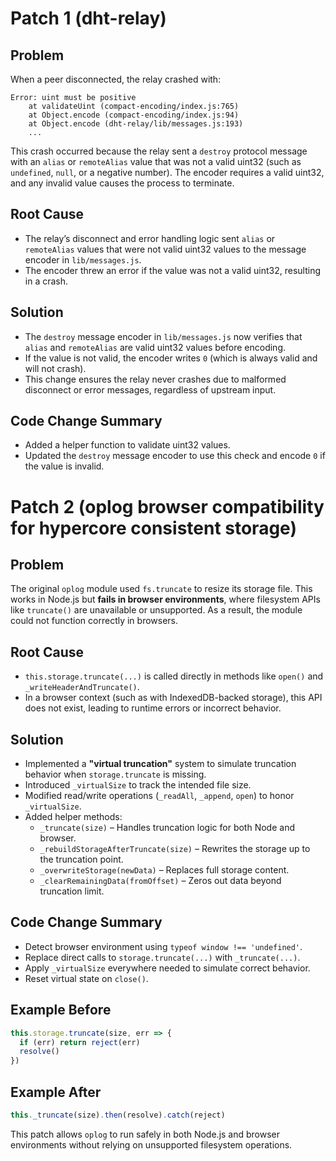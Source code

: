 
# Patch 1 (dht-relay)

## Problem

When a peer disconnected, the relay crashed with:

```
Error: uint must be positive
    at validateUint (compact-encoding/index.js:765)
    at Object.encode (compact-encoding/index.js:94)
    at Object.encode (dht-relay/lib/messages.js:193)
    ...
```

This crash occurred because the relay sent a `destroy` protocol message with an `alias` or `remoteAlias` value that was not a valid uint32 (such as `undefined`, `null`, or a negative number). The encoder requires a valid uint32, and any invalid value causes the process to terminate.

## Root Cause

- The relay’s disconnect and error handling logic sent `alias` or `remoteAlias` values that were not valid uint32 values to the message encoder in `lib/messages.js`.
- The encoder threw an error if the value was not a valid uint32, resulting in a crash.

## Solution

- The `destroy` message encoder in `lib/messages.js` now verifies that `alias` and `remoteAlias` are valid uint32 values before encoding.
- If the value is not valid, the encoder writes `0` (which is always valid and will not crash).
- This change ensures the relay never crashes due to malformed disconnect or error messages, regardless of upstream input.

## Code Change Summary

- Added a helper function to validate uint32 values.
- Updated the `destroy` message encoder to use this check and encode `0` if the value is invalid.


# Patch 2 (oplog browser compatibility for hypercore consistent storage)

## Problem

The original `oplog` module used `fs.truncate` to resize its storage file. This works in Node.js but **fails in browser environments**, where filesystem APIs like `truncate()` are unavailable or unsupported. As a result, the module could not function correctly in browsers.

## Root Cause

- `this.storage.truncate(...)` is called directly in methods like `open()` and `_writeHeaderAndTruncate()`.
- In a browser context (such as with IndexedDB-backed storage), this API does not exist, leading to runtime errors or incorrect behavior.

## Solution

- Implemented a **"virtual truncation"** system to simulate truncation behavior when `storage.truncate` is missing.
- Introduced `_virtualSize` to track the intended file size.
- Modified read/write operations (`_readAll`, `_append`, `open`) to honor `_virtualSize`.
- Added helper methods:
  - `_truncate(size)` – Handles truncation logic for both Node and browser.
  - `_rebuildStorageAfterTruncate(size)` – Rewrites the storage up to the truncation point.
  - `_overwriteStorage(newData)` – Replaces full storage content.
  - `_clearRemainingData(fromOffset)` – Zeros out data beyond truncation limit.

## Code Change Summary

- Detect browser environment using `typeof window !== 'undefined'`.
- Replace direct calls to `storage.truncate(...)` with `_truncate(...)`.
- Apply `_virtualSize` everywhere needed to simulate correct behavior.
- Reset virtual state on `close()`.

## Example Before

```js
this.storage.truncate(size, err => {
  if (err) return reject(err)
  resolve()
})
```

## Example After

```js
this._truncate(size).then(resolve).catch(reject)
```

This patch allows `oplog` to run safely in both Node.js and browser environments without relying on unsupported filesystem operations.
